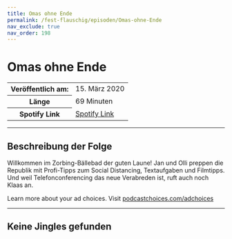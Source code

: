 ```yaml
---
title: Omas ohne Ende
permalink: /fest-flauschig/episoden/Omas-ohne-Ende
nav_exclude: true
nav_order: 198
---
```


# Omas ohne Ende
<table class="resp-table dcf-table dcf-table-responsive dcf-table-bordered dcf-table-striped dcf-w-100%">
                    <tbody>
                        <tr>
                            <th scope="row">Veröffentlich am:</th>
                            <td data-label="Veröffentlich am:">15. März 2020</td>
                        </tr>
                        <tr>
                            <th scope="row">Länge </th>
                            <td data-label="Länge ">69 Minuten</td>
                        </tr><tr>
                                <th scope="row">Spotify Link</th>
                                <td data-label="Spotify Link"><a href="https://open.spotify.com/episode/6pZ98kfQwGfUnZ55bZtPrC">Spotify Link</a></td>
                            </tr></tbody>
                </table>

***

## Beschreibung der Folge

<div>
Willkommen im Zorbing-Bällebad der guten Laune! Jan und Olli preppen die Republik mit Profi-Tipps zum Social Distancing, Textaufgaben und Filmtipps. Und weil Telefonconferencing das neue Verabreden ist, ruft auch noch Klaas an.<p> </p><p>Learn more about your ad choices. Visit <a href="https://podcastchoices.com/adchoices">podcastchoices.com/adchoices</a></p>  
</div>

***

## Keine Jingles gefunden